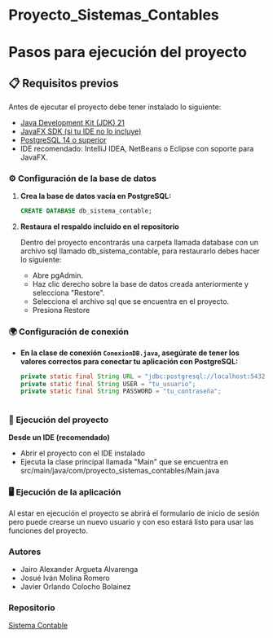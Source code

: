 # Proyecto_Sistemas_Contables
# Pasos para ejecución del proyecto
## 📋 Requisitos previos

Antes de ejecutar el proyecto debe tener instalado lo siguiente:
- [Java Development Kit (JDK) 21](https://www.oracle.com/java/technologies/downloads/#java21)
- [JavaFX SDK (si tu IDE no lo incluye)](https://openjfx.io/)
- [PostgreSQL 14 o superior](https://www.enterprisedb.com/downloads/postgres-postgresql-downloads)
- IDE recomendado: IntelliJ IDEA, NetBeans o Eclipse con soporte para JavaFX.

### ⚙️ Configuración de la base de datos

1. **Crea la base de datos vacía en PostgreSQL:**
   ```sql
   CREATE DATABASE db_sistema_contable;

2. **Restaura el respaldo incluido en el repositorio**

   Dentro del proyecto encontrarás una carpeta llamada database con un archivo sql llamado db_sistema_contable, para restaurarlo debes hacer lo siguiente:

    - Abre pgAdmin.
    - Haz clic derecho sobre la base de datos creada anteriormente y selecciona "Restore".
    - Selecciona el archivo sql que se encuentra en el proyecto.
    - Presiona Restore


### 🌍 Configuración de conexión

 - **En la clase de conexión `ConexionDB.java`, asegúrate de tener los valores correctos para conectar tu aplicación con PostgreSQL:**
   ```java
   private static final String URL = "jdbc:postgresql://localhost:5432/db_sistema_contable";
   private static final String USER = "tu_usuario";
   private static final String PASSWORD = "tu_contraseña";
 
### 🚀 Ejecución del proyecto
**Desde un IDE (recomendado)**
- Abrir el proyecto con el IDE instalado
- Ejecuta la clase principal llamada "Main" que se encuentra en src/main/java/com/proyecto_sistemas_contables/Main.java

### 🖥️ Ejecución de la aplicación
Al estar en ejecución el proyecto se abrirá el formulario de inicio de sesión pero puede crearse un nuevo usuario y con eso estará listo para usar las funciones del proyecto.


### Autores
- Jairo Alexander Argueta Alvarenga
- Josué Iván Molina Romero
- Javier Orlando Colocho Bolainez

### Repositorio
[Sistema Contable](https://github.com/JColocho/Proyecto_Sistemas_Contables)